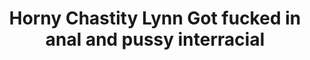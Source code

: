 ---
layout: post
title: Horny Chastity Lynn Got fucked in anal and pussy interracial
duration: '11:00'
view: 225
rate: 2
video: 'https://flashservice.xvideos.com/embedframe/7371671'
category: 
 - black
 - rough
 - busty
 - brunette
 - blonde
tags: 
 - big-black-cock
priority: 0.9
changefreq: daily
---